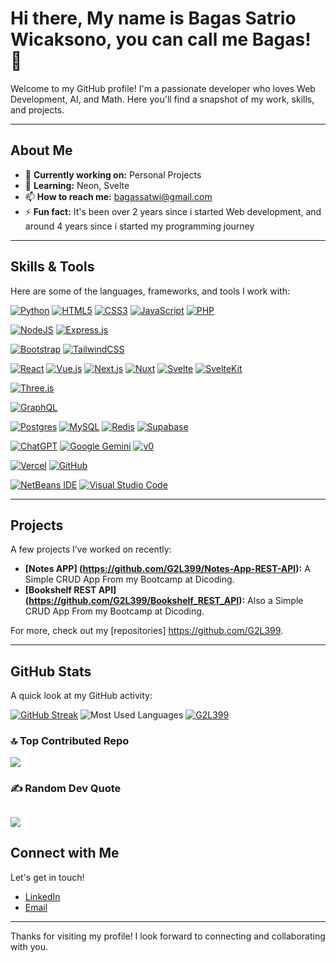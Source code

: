 <!--
**G2L399/G2L399** is a ✨ _special_ ✨ repository because its `README.md` (this file) appears on your GitHub profile.

Here are some ideas to get you started:

- 🔭 I’m currently working on ...
- 🌱 I’m currently learning ...
- 👯 I’m looking to collaborate on ...
- 🤔 I’m looking for help with ...
- 💬 Ask me about ...
- 📫 How to reach me: ...
- 😄 Pronouns: ...
- ⚡ Fun fact: ...
-->

# Hi there, My name is Bagas Satrio Wicaksono, you can call me Bagas! 👋

Welcome to my GitHub profile! I'm a passionate developer who loves Web Development, AI, and Math. Here you'll find a snapshot of my work, skills, and projects.

---

## About Me

- 🔭 **Currently working on:** Personal Projects
- 🌱 **Learning:** Neon, Svelte
- 📫 **How to reach me:** bagassatwi@gmail.com
- ⚡ **Fun fact:** It's been over 2 years since i started Web development, and around 4 years since i started my programming journey

---

## Skills & Tools

Here are some of the languages, frameworks, and tools I work with:

[![Python](https://img.shields.io/badge/Python-3776AB?style=for-the-badge&logo=python&logoColor=white)](https://www.python.org)
[![HTML5](https://img.shields.io/badge/HTML5-E34F26?style=for-the-badge&logo=html5&logoColor=white)](https://developer.mozilla.org/en-US/docs/Web/Guide/HTML/HTML5)
[![CSS3](https://img.shields.io/badge/CSS3-1572B6?style=for-the-badge&logo=css3&logoColor=white)](https://developer.mozilla.org/en-US/docs/Web/CSS)
[![JavaScript](https://img.shields.io/badge/JavaScript-F7DF1E?style=for-the-badge&logo=javascript&logoColor=black)](https://developer.mozilla.org/en-US/docs/Web/JavaScript)
[![PHP](https://img.shields.io/badge/php-%23777BB4.svg?style=for-the-badge&logo=php&logoColor=white)](https://www.php.net/)

[![NodeJS](https://img.shields.io/badge/Node.js-6DA55F?style=for-the-badge&logo=node.js&logoColor=white)](https://nodejs.org/en)
[![Express.js](https://img.shields.io/badge/Express.js-%23404d59.svg?style=for-the-badge&logo=express&logoColor=%2361DAFB)](https://expressjs.com/)

[![Bootstrap](https://img.shields.io/badge/Bootstrap-7952B3?style=for-the-badge&logo=bootstrap&logoColor=fff)](https://getbootstrap.com/)
[![TailwindCSS](https://img.shields.io/badge/Tailwind%20CSS-%2338B2AC.svg?style=for-the-badge&logo=tailwind-css&logoColor=white)](https://tailwindcss.com/)

[![React](https://img.shields.io/badge/React-%2320232a.svg?style=for-the-badge&logo=react&logoColor=%2361DAFB)](https://react.dev/)
[![Vue.js](https://img.shields.io/badge/Vue.js-4FC08D?style=for-the-badge&logo=vuedotjs&logoColor=fff)](https://vuejs.org/)
[![Next.js](https://img.shields.io/badge/Next.js-black?style=for-the-badge&logo=next.js&logoColor=white)](https://nextjs.org/)
[![Nuxt](https://img.shields.io/badge/Nuxt-002E3B?style=for-the-badge&logo=nuxt&logoColor=#00DC82)](https://nuxt.com/)
[![Svelte](https://img.shields.io/badge/Svelte-%23f1413d.svg?style=for-the-badge&logo=svelte&logoColor=white)](https://svelte.dev/)
[![SvelteKit](https://img.shields.io/badge/SvelteKit-%23f1413d.svg?style=for-the-badge&logo=svelte&logoColor=white)](https://kit.svelte.dev/)

[![Three.js](https://img.shields.io/badge/Three.js-000?style=for-the-badge&logo=threedotjs&logoColor=fff)](https://threejs.org/)

[![GraphQL](https://img.shields.io/badge/GraphQl-E10098?style=for-the-badge&logo=graphql&logoColor=white)](https://graphql.org/)

[![Postgres](https://img.shields.io/badge/Postgres-%23316192.svg?style=for-the-badge&logo=postgresql&logoColor=white)](https://www.postgresql.org/)
[![MySQL](https://img.shields.io/badge/MySQL-4479A1?style=for-the-badge&logo=mysql&logoColor=fff)](https://www.mysql.com/)
[![Redis](https://img.shields.io/badge/Redis-%23DD0031.svg?style=for-the-badge&logo=redis&logoColor=white)](https://redis.io/)
[![Supabase](https://img.shields.io/badge/Supabase-3FCF8E?style=for-the-badge&logo=supabase&logoColor=fff)](https://supabase.com/)

[![ChatGPT](https://img.shields.io/badge/ChatGPT-74aa9c?style=for-the-badge&logo=openai&logoColor=white)](https://chatgpt.com/)
[![Google Gemini](https://img.shields.io/badge/Google%20Gemini-886FBF?style=for-the-badge&logo=googlegemini&logoColor=fff)](https://gemini.google.com/)
[![v0](https://img.shields.io/badge/v0-000?style=for-the-badge&logo=v0&logoColor=fff)](https://v0.dev/)

[![Vercel](https://img.shields.io/badge/Vercel-%23000000.svg?style=for-the-badge&logo=vercel&logoColor=white)](https://vercel.com)
[![GitHub](https://img.shields.io/badge/GitHub-%23121011.svg?style=for-the-badge&logo=github&logoColor=white)](https://github.com/)

[![NetBeans IDE](https://img.shields.io/badge/NetBeans%20IDE-1B6AC6.svg?style=for-the-badge&logo=apache-netbeans-ide&logoColor=white)](https://netbeans.apache.org/)
[![Visual Studio Code](https://custom-icon-badges.demolab.com/badge/Visual%20Studio%20Code-0078d7.svg?style=for-the-badge&logo=vsc&logoColor=white)](https://code.visualstudio.com/)

---

## Projects

A few projects I’ve worked on recently:

- **[Notes APP] (https://github.com/G2L399/Notes-App-REST-API):** A Simple CRUD App From my Bootcamp at Dicoding.
- **[Bookshelf REST API] (https://github.com/G2L399/Bookshelf_REST_API):** Also a Simple CRUD App From my Bootcamp at Dicoding.

For more, check out my [repositories] https://github.com/G2L399.

---

## GitHub Stats

A quick look at my GitHub activity:

[![GitHub Streak](https://github-readme-streak-stats.herokuapp.com/?user=G2L399&theme=radical)](https://github.com/G2L399)
![Most Used Languages](https://github-readme-stats.vercel.app/api/top-langs/?username=G2L399&theme=radical&hide_border=false&include_all_commits=false&count_private=false&layout=compact)
[![G2L399](https://github-readme-stats.vercel.app/api?username=G2L399&show_icons=true&theme=radical)](https://github.com/G2L399)

### 🔝 Top Contributed Repo

![](https://github-contributor-stats.vercel.app/api?username=G2L399&limit=5&theme=radical&combine_all_yearly_contributions=true)

### ✍️ Random Dev Quote

## ![](https://quotes-github-readme.vercel.app/api?type=horizontal&theme=radical)

## Connect with Me

Let's get in touch!

- [LinkedIn](https://www.linkedin.com/in/bagas-satrio-2a95022ab/)
- [Email](mailto:bagassatwi@gmail.com)

---

Thanks for visiting my profile! I look forward to connecting and collaborating with you.
